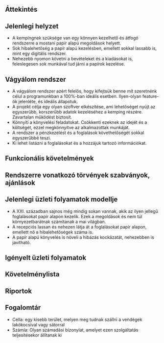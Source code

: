 ## Áttekintés

## Jelenlegi helyzet

 - A kempingnek szüksége van egy könnyen kezelhető és átfogó rendszerre a mostani papír alapú megoldások helyett.
 - Sok hibalehetőség a papír alapú kezelésben, emellett sokkal lassabb is, mint egy digitális rendszer.
 - Nehezebb nyomon követni a bevételeket és a kiadásokat is, feleslegesen sok munkával tud járni a papírok kezelése.
## Vágyálom rendszer

- A vágyálom rendszer azért felelős, hogy kifejtsük benne mit szeretnénk
  célul a programunkban a 100%-ban ideális esetben. Ilyen-olyan
  feature-ök jelenléte, és ideális állapotuk.
- A projekt célja egy olyan szoftver elkészítése, ami lehetőséget nyújt az egyszerűbb, korszerűbb adatok kezeléséhez a kemping részére. Zavartalan működést biztosít.
- Könnyíti a könyvelési feladatokat. Csökkenti ezeknek az idejét és a költségét, ezzel megkönnyítve az alkalmazottak munkáját.
- A rendszer a pénzkezelést és a foglalások követhetőségét sokkal egyszerűbbé teszi. 
- Ki lehet listázni a foglalásokat és a hozzájuk tartozó információkat.
## Funkcionális követelmények

## Rendszerre vonatkozó törvények szabványok, ajánlások

## Jelenlegi üzleti folyamatok modellje

 - A XXI. században sajnos még mindig sokan vannak, akik az ilyen jellegű foglalásokat papír alapon kezelik. Ezek a megoldások és nem túl környezetbarátnak számítanak a mai világban.
 - A recepciós lassan és nehezen látja át a foglalásokat papír alapon, emellett nő a hibalehetőségek száma is.
 - A papír alapú könyvelés is növeli a hibázás kockázatát, nehezebben is javítható.

## Igényelt üzleti folyamatok

## Követelménylista

## Riportok

## Fogalomtár

 - Cella: egy kisebb terület, melyen meg tudnak szállni a vendégek lakókocsival vagy sátorral
 - Számla: Olyan számadási bizonylat, amelyet ezen szolgáltatás teljesítésekor állítanak ki
